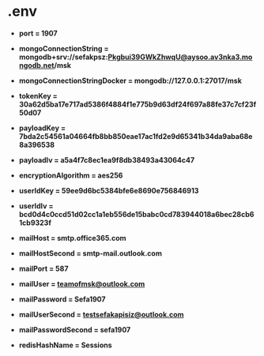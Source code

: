# .env

- **port = 1907**

- **mongoConnectionString = mongodb+srv://sefakpsz:Pkgbui39GWkZhwqU@aysoo.av3nka3.mongodb.net/msk**
- **mongoConnectionStringDocker = mongodb://127.0.0.1:27017/msk**

- **tokenKey = 30a62d5ba17e717ad5386f4884f1e775b9d63df24f697a88fe37c7cf23f50d07**

- **payloadKey = 7bda2c54561a04664fb8bb850eae17ac1fd2e9d65341b34da9aba68e8a396538**

- **payloadIv = a5a4f7c8ec1ea9f8db38493a43064c47**

- **encryptionAlgorithm = aes256**

- **userIdKey = 59ee9d6bc5384bfe6e8690e756846913**
- **userIdIv = bcd0d4c0ccd51d02cc1a1eb556de15babc0cd783944018a6bec28cb61cb9323f**

- **mailHost = smtp.office365.com**

- **mailHostSecond = smtp-mail.outlook.com**

- **mailPort = 587**

- **mailUser = teamofmsk@outlook.com**

- **mailPassword = Sefa1907**

- **mailUserSecond = testsefakapisiz@outlook.com**

- **mailPasswordSecond = sefa1907**

- **redisHashName = Sessions**
